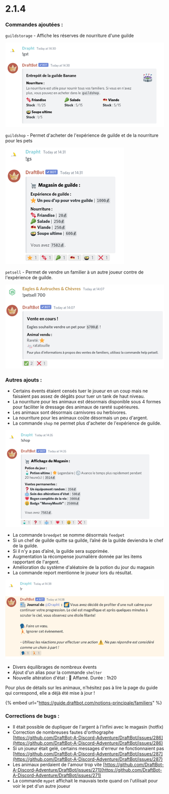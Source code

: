 # 2.1.4

### Commandes ajoutées :

`guildstorage` - Affiche les réserves de nourriture d'une guilde 

![Par&#xE9; pour l&apos;hiver](../.gitbook/assets/image%20%28102%29.png)

`guildshop` - Permet d'acheter de l'expérience de guilde et de la nourriture pour les pets 

![A LA SOUUUUPE !](../.gitbook/assets/image%20%2898%29.png)

`petsell` - Permet de vendre un familier à un autre joueur contre de l'expérience de guilde.

![Le nom de l&apos;acheteur est Linguini.](../.gitbook/assets/image%20%2899%29.png)

### Autres ajouts :

* Certains évents étaient censés tuer le joueur en un coup mais ne faisaient pas assez de dégâts pour tuer un tank de haut niveau.
* La nourriture pour les animaux est désormais disponible sous 4 formes pour faciliter le dressage des animaux de rareté supérieures. 
* Les animaux sont désormais carnivores ou herbivores. 
* La nourriture pour les animaux coûte désormais un peu d'argent. 
* La commande `shop` ne permet plus d'acheter de l'expérience de guilde. 

![Ce qui laisse la place pour rajouter un nouvel article au magasin ?](../.gitbook/assets/image%20%28104%29.png)

* La commande `breedpet` se nomme désormais `feedpet` 
* Si un chef de guilde quitte sa guilde, l’aîné de la guilde deviendra le chef de la guilde. 
* Si il n'y a pas d’aîné, la guilde sera supprimée. 
* Augmentation la récompense journalière donnée par les items rapportant de l'argent. 
* Amélioration du système d'aléatoire de la potion du jour du magasin
* La commande report mentionne le joueur lors du résultat. 

![Pour tous les joueurs qui jouent dans des salons surpeupl&#xE9;s](../.gitbook/assets/image%20%28103%29.png)

* Divers équilibrages de nombreux évents 
* Ajout d'un alias pour la commande `shelter` 
* Nouvelle altération d'état : 🤤 Affamé. Durée : 1h20

Pour plus de détails sur les animaux, n'hésitez pas à lire la page du guide qui correspond, elle a déjà été mise à jour !

{% embed url="https://guide.draftbot.com/notions-principale/familiers" %}

### Corrections de bugs :

* Il était possible de dupliquer de l'argent à l'infini avec le magasin \(hotfix\)
* Correction de nombreuses fautes d'orthographe [https://github.com/DraftBot-A-Discord-Adventure/DraftBot/issues/286](https://github.com/DraftBot-A-Discord-Adventure/DraftBot/issues/286)
* Si un joueur était gelé, certains messages d'erreur ne fonctionnaient pas [https://github.com/DraftBot-A-Discord-Adventure/DraftBot/issues/287](https://github.com/DraftBot-A-Discord-Adventure/DraftBot/issues/287)
* Les animaux perdaient de l'amour trop vite [https://github.com/DraftBot-A-Discord-Adventure/DraftBot/issues/271](https://github.com/DraftBot-A-Discord-Adventure/DraftBot/issues/271)
* La commande `mypet` affichait le mauvais texte quand on l'utilisait pour voir le pet d'un autre joueur

